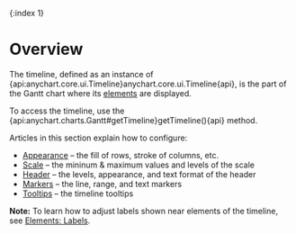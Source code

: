 {:index 1}
# Overview

The timeline, defined as an instance of {api:anychart.core.ui.Timeline}anychart.core.ui.Timeline{api}, is the part of the Gantt chart where its [elements](Elements) are displayed.

To access the timeline, use the {api:anychart.charts.Gantt#getTimeline}getTimeline(){api} method.

Articles in this section explain how to configure:

* [Appearance](Appearance) – the fill of rows, stroke of columns, etc.
* [Scale](Scale) – the mininum & maximum values and levels of the scale
* [Header](Header) – the levels, appearance, and text format of the header
* [Markers](Markers) – the line, range, and text markers
* [Tooltips](Tooltips) – the timeline tooltips

**Note:** To learn how to adjust labels shown near elements of the timeline, see [Elements: Labels](../Elements#labels).